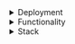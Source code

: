 
<details>
  <summary>Deployment</summary>
  1. Install maven<br>
<br>
2. Download tamcat<br>
   &emsp;curl http://archive.apache.org/dist/tomcat/tomcat-9/v9.0.64/bin/apache-tomcat-9.0.64.zip --output tomcat.zip<br>
<br>
3. Unarchive tomcat<br>
   &emsp;unzip tomcat.zip<br>
<br>
4. Assign rights to deployment and shutdown scritps<br>
   &emsp;cd to cinema dir<br>
   &emsp;chmod 777 deploy_cinema.sh<br>
   &emsp;chmod 777 shutdown_cinema.sh<br>
<br>
5. Configure application before deployment. For that find cinema.properties in app directory and edit it.<br>
  &emsp;5.1. Directory where posters for movies are saved: poster.path=/Users/oleg/Desktop/cinema/posters<br>
  &emsp;5.2. true - if derectory with saved posters must by deleted on app shutdown: poster.delete_posters_after_shutdown=true<br>
  &emsp;5.3. true if you want to run the app with virtual data base. Data will disappear after shutdown. false - app will try to connect to postgres<br> 
  &emsp;using parameters provided by you db.embedded=true<br>
  &emsp;5.4. db.driver=org.postgresql.Driver<br>
  &emsp;5.5. db.url=jdbc:postgresql://localhost:5432/postgres<br>
  &emsp;5.6. db.user.name=oleg<br>
  &emsp;5.7. db.user.password=0139<br>
<br>
6. Run deploy script with 2 parameters: 1 - app dir 2 - apache dir<br>
  &emsp;./deploy_cinema.sh /app_dir /apache dir<br>
<br>
7. app starting page is accessible at http://localhost:8080/cinema/admin/panel<br>
<br>
8. When app is no longer needed run shutdown script with 1 parameter: tomcat dir<br>
  &emsp;./shutdown_cinema.sh /tomcat_dir<br>
</details>
<details>
  <summary>Functionality</summary>
 This app is for cinema management.<br>
 It has administator functionality and movie visitor functionality that is accessible from a starting page: localhost:8080/cinema/<br>
 This functionality includes:<br>
  1. Display/adding of movies<br>
  2. Display/adding of movie sessions<br>
  3. Dynamic search of movie sessions by movie name. After typing in some letters tiles with movies appear.<br>
  4. You can click on movie in the list of movies to display movie chat. In the chat you are authenticated by name that is kept in cookes of your browser.<br>
  5. You can launch another type of browser or same browser in incognito mode, log into chat with another name and simulate chat conversation from two browsers. To browsers must display the page of the same movie.<br>
</details>
<details>
  <summary>Stack</summary>
  Java<br>
  Spring<br>
  Spting MVC<br>
  Jpa with Hibernate<br>
  Web sockets over STOMP<br>
  Java Script, jquery<br>
  html<br>
  css<br>
  freemaker<br>
</details>
